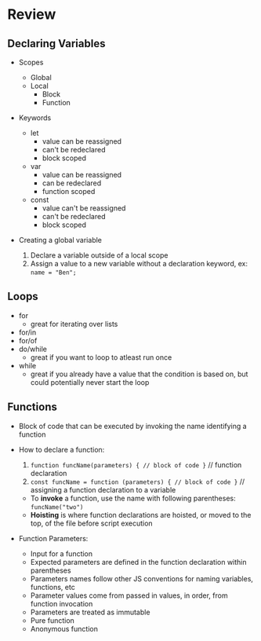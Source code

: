 # Review

## Declaring Variables

- Scopes

  - Global
  - Local
    - Block
    - Function

- Keywords

  - let
    - value can be reassigned
    - can't be redeclared
    - block scoped
  - var
    - value can be reassigned
    - can be redeclared
    - function scoped
  - const
    - value can't be reassigned
    - can't be redeclared
    - block scoped

- Creating a global variable
  1. Declare a variable outside of a local scope
  2. Assign a value to a new variable without a declaration keyword, ex: `name = "Ben";`

## Loops

- for
  - great for iterating over lists
- for/in
- for/of
- do/while
  - great if you want to loop to atleast run once
- while
  - great if you already have a value that the condition is based on, but could potentially never start the loop

## Functions

- Block of code that can be executed by invoking the name identifying a function
- How to declare a function:

  1. `function funcName(parameters) { // block of code }` // function declaration
  2. `const funcName = function (parameters) { // block of code }` // assigning a function declaration to a variable

  - To **invoke** a function, use the name with following parentheses: `funcName("two")`
  - **Hoisting** is where function declarations are hoisted, or moved to the top, of the file before script execution

- Function Parameters:
  - Input for a function
  - Expected parameters are defined in the function declaration within parentheses
  - Parameters names follow other JS conventions for naming variables, functions, etc
  - Parameter values come from passed in values, in order, from function invocation
  - Parameters are treated as immutable
  - Pure function
  - Anonymous function
